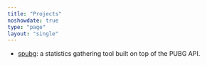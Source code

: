 ```yaml
---
title: "Projects"
noshowdate: true
type: "page"
layout: "single"
---
```


* [spubg](https://github.com/AnEmortalKid/spubg): a statistics gathering tool built on top of the PUBG API. 